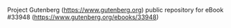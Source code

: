 Project Gutenberg (https://www.gutenberg.org) public repository for eBook #33948 (https://www.gutenberg.org/ebooks/33948)
